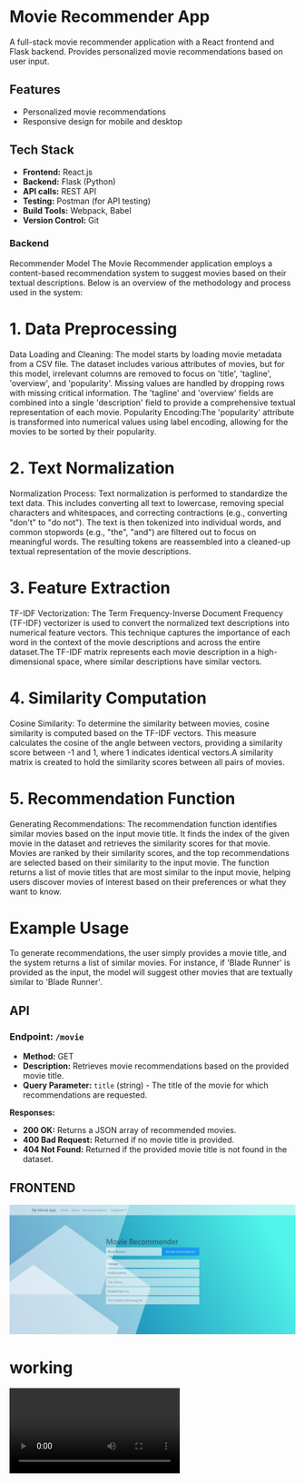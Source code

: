 # Movie Recommender App

A full-stack movie recommender application with a React frontend and Flask backend. Provides personalized movie recommendations based on user input.

## Features
- Personalized movie recommendations
- Responsive design for mobile and desktop

## Tech Stack

- **Frontend:** React.js
- **Backend:** Flask (Python)
- **API calls:** REST API
- **Testing:** Postman (for API testing)
- **Build Tools:** Webpack, Babel 
- **Version Control:** Git 


### Backend
Recommender Model
The Movie Recommender application employs a content-based recommendation system to suggest movies based on their textual descriptions. Below is an overview of the methodology and process used in the system:

# 1. Data Preprocessing
Data Loading and Cleaning:
The model starts by loading movie metadata from a CSV file. The dataset includes various attributes of movies, but for this model, irrelevant columns are removed to focus on 'title', 'tagline', 'overview', and 'popularity'.
Missing values are handled by dropping rows with missing critical information.
The 'tagline' and 'overview' fields are combined into a single 'description' field to provide a comprehensive textual representation of each movie.
Popularity Encoding:The 'popularity' attribute is transformed into numerical values using label encoding, allowing for the movies to be sorted by their popularity.

# 2. Text Normalization
Normalization Process:
Text normalization is performed to standardize the text data. This includes converting all text to lowercase, removing special characters and whitespaces, and correcting contractions (e.g., converting "don't" to "do not").
The text is then tokenized into individual words, and common stopwords (e.g., "the", "and") are filtered out to focus on meaningful words.
The resulting tokens are reassembled into a cleaned-up textual representation of the movie descriptions.

# 3. Feature Extraction
TF-IDF Vectorization:
The Term Frequency-Inverse Document Frequency (TF-IDF) vectorizer is used to convert the normalized text descriptions into numerical feature vectors. This technique captures the importance of each word in the context of the movie descriptions and across the entire dataset.The TF-IDF matrix represents each movie description in a high-dimensional space, where similar descriptions have similar vectors.

# 4. Similarity Computation
Cosine Similarity:
To determine the similarity between movies, cosine similarity is computed based on the TF-IDF vectors. This measure calculates the cosine of the angle between vectors, providing a similarity score between -1 and 1, where 1 indicates identical vectors.A similarity matrix is created to hold the similarity scores between all pairs of movies.

# 5. Recommendation Function
Generating Recommendations:
The recommendation function identifies similar movies based on the input movie title. It finds the index of the given movie in the dataset and retrieves the similarity scores for that movie.
Movies are ranked by their similarity scores, and the top recommendations are selected based on their similarity to the input movie.
The function returns a list of movie titles that are most similar to the input movie, helping users discover movies of interest based on their preferences or what they want to know.

# Example Usage
To generate recommendations, the user simply provides a movie title, and the system returns a list of similar movies. For instance, if 'Blade Runner' is provided as the input, the model will suggest other movies that are textually similar to 'Blade Runner'.

## API

### Endpoint: `/movie`

- **Method:** GET
- **Description:** Retrieves movie recommendations based on the provided movie title.
- **Query Parameter:** `title` (string) - The title of the movie for which recommendations are requested.

**Responses:**
- **200 OK:** Returns a JSON array of recommended movies.
- **400 Bad Request:** Returned if no movie title is provided.
- **404 Not Found:** Returned if the provided movie title is not found in the dataset.
## FRONTEND
![Screenshot of the app](1ss.png)
# working
<video src="https://github.com/user-attachments/assets/43a4b76e-e077-493b-8beb-2fba2126cd15" controls="controls" style="max-width: 730px;">
</video>



